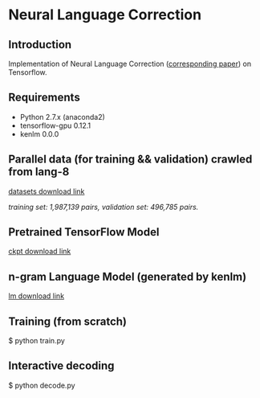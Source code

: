 # Neural Language Correction

## Introduction

Implementation of Neural Language Correction ([corresponding paper](http://arxiv.org/abs/1603.09727)) on Tensorflow.

## Requirements

* Python 2.7.x (anaconda2)
* tensorflow-gpu 0.12.1
* kenlm 0.0.0

## Parallel data (for training && validation) crawled from lang-8

[datasets download link](https://pan.baidu.com/s/1C-YyN0QYY9utXUN7arzhkA)

*training set: 1,987,139 pairs, validation set: 496,785 pairs.*

## Pretrained TensorFlow Model

[ckpt download link](https://pan.baidu.com/s/1l6E5K08UkuCt4W0uq4f3Aw)

## n-gram Language Model (generated by kenlm)

[lm download link](https://pan.baidu.com/s/1TOgCCuHtZqv_OAD8ajPwWQ)

## Training (from scratch)

$ python train.py

## Interactive decoding

$ python decode.py

